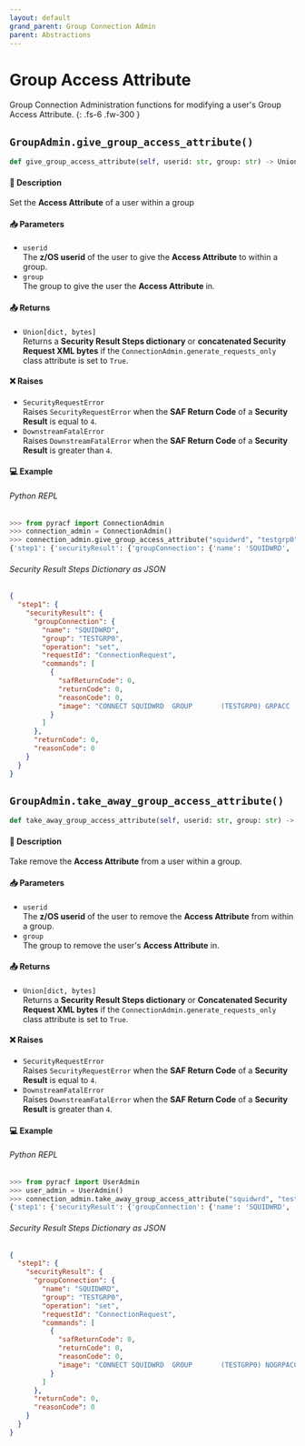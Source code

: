 ```yaml
---
layout: default
grand_parent: Group Connection Admin
parent: Abstractions
---
```


# Group Access Attribute

Group Connection Administration functions for modifying a user's Group Access Attribute. 
{: .fs-6 .fw-300 }

## `GroupAdmin.give_group_access_attribute()`

```python
def give_group_access_attribute(self, userid: str, group: str) -> Union[dict, bytes]:
```

#### 📄 Description

Set the **Access Attribute** of a user within a group 

#### 📥 Parameters
* `userid`<br>
  The **z/OS userid** of the user to give the **Access Attribute** to within a group.
* `group`<br>
  The group to give the user the **Access Attribute** in.

#### 📤 Returns
* `Union[dict, bytes]`<br>
  Returns a **Security Result Steps dictionary** or **concatenated Security Request XML bytes** if the `ConnectionAdmin.generate_requests_only` class attribute is set to `True`.

#### ❌ Raises
* `SecurityRequestError`<br>
  Raises `SecurityRequestError` when the **SAF Return Code** of a **Security Result** is equal to `4`.
* `DownstreamFatalError`<br>
  Raises `DownstreamFatalError` when the **SAF Return Code** of a **Security Result** is greater than `4`.

#### 💻 Example

###### Python REPL
```python
>>> from pyracf import ConnectionAdmin
>>> connection_admin = ConnectionAdmin()
>>> connection_admin.give_group_access_attribute("squidwrd", "testgrp0")
{'step1': {'securityResult': {'groupConnection': {'name': 'SQUIDWRD', 'group': 'TESTGRP0', 'operation': 'set', 'requestId': 'ConnectionRequest', 'commands': [{'safReturnCode': 0, 'returnCode': 0, 'reasonCode': 0, 'image': 'CONNECT SQUIDWRD  GROUP       (TESTGRP0) GRPACC      '}]}, 'returnCode': 0, 'reasonCode': 0, 'runningUserid': 'testuser'}}}
```

###### Security Result Steps Dictionary as JSON
```json
{
  "step1": {
    "securityResult": {
      "groupConnection": {
        "name": "SQUIDWRD",
        "group": "TESTGRP0",
        "operation": "set",
        "requestId": "ConnectionRequest",
        "commands": [
          {
            "safReturnCode": 0,
            "returnCode": 0,
            "reasonCode": 0,
            "image": "CONNECT SQUIDWRD  GROUP       (TESTGRP0) GRPACC      "
          }
        ]
      },
      "returnCode": 0,
      "reasonCode": 0
    }
  }
}
```

## `GroupAdmin.take_away_group_access_attribute()`

```python
def take_away_group_access_attribute(self, userid: str, group: str) -> Union[dict, bytes]:
```

#### 📄 Description

Take remove the **Access Attribute** from a user within a group.

#### 📥 Parameters
* `userid`<br>
  The **z/OS userid** of the user to remove the **Access Attribute** from within a group.
* `group`<br>
  The group to remove the user's **Access Attribute** in.

#### 📤 Returns
* `Union[dict, bytes]`<br>
  Returns a **Security Result Steps dictionary** or **Concatenated Security Request XML bytes** if the `ConnectionAdmin.generate_requests_only` class attribute is set to `True`.

#### ❌ Raises
* `SecurityRequestError`<br>
  Raises `SecurityRequestError` when the **SAF Return Code** of a **Security Result** is equal to `4`.
* `DownstreamFatalError`<br>
  Raises `DownstreamFatalError` when the **SAF Return Code** of a **Security Result** is greater than `4`.

#### 💻 Example

###### Python REPL
```python
>>> from pyracf import UserAdmin
>>> user_admin = UserAdmin()
>>> connection_admin.take_away_group_access_attribute("squidwrd", "testgrp0")
{'step1': {'securityResult': {'groupConnection': {'name': 'SQUIDWRD', 'group': 'TESTGRP0', 'operation': 'set', 'requestId': 'ConnectionRequest', 'commands': [{'safReturnCode': 0, 'returnCode': 0, 'reasonCode': 0, 'image': 'CONNECT SQUIDWRD  GROUP       (TESTGRP0) NOGRPACC      '}]}, 'returnCode': 0, 'reasonCode': 0, 'runningUserid': 'testuser'}}}
```

###### Security Result Steps Dictionary as JSON
```json
{
  "step1": {
    "securityResult": {
      "groupConnection": {
        "name": "SQUIDWRD",
        "group": "TESTGRP0",
        "operation": "set",
        "requestId": "ConnectionRequest",
        "commands": [
          {
            "safReturnCode": 0,
            "returnCode": 0,
            "reasonCode": 0,
            "image": "CONNECT SQUIDWRD  GROUP       (TESTGRP0) NOGRPACC      "
          }
        ]
      },
      "returnCode": 0,
      "reasonCode": 0
    }
  }
}
```